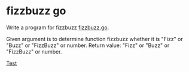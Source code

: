 # fizzbuzz go

Write a program for fizzbuzz [fizzbuzz.go](src/fizzbuzz/fizzbuzz.go).

Given argument is to determine function fizzbuzz whether it is "Fizz" or "Buzz" or "FizzBuzz" or number.
Return value: "Fizz" or "Buzz" or "FizzBuzz" or number.

[Test](src/fizzbuzz/fizzbuzz_test.go)